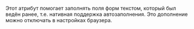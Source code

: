 Этот атрибут помогает заполнять поля форм текстом, который был ведён ранее, т.е. нативная поддержка автозаполнения. Это дополнение можно отключать в настройках браузера.